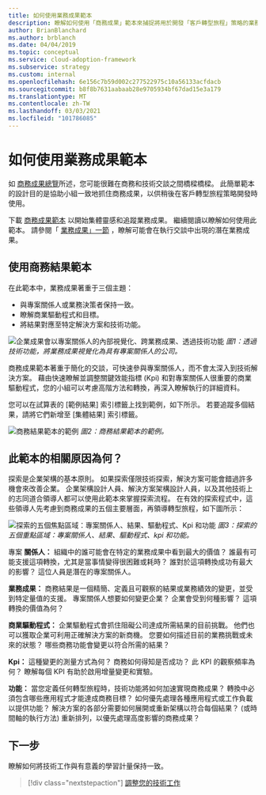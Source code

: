 ```yaml
---
title: 如何使用業務成果範本
description: 瞭解如何使用「商務成果」範本來捕捉將用於開發「客戶轉型旅程」策略的業務成果。
author: BrianBlanchard
ms.author: brblanch
ms.date: 04/04/2019
ms.topic: conceptual
ms.service: cloud-adoption-framework
ms.subservice: strategy
ms.custom: internal
ms.openlocfilehash: 6e156c7b59d002c277522975c10a56133acfdacb
ms.sourcegitcommit: b8f8b7631aabaab28e9705934bf67dad15e3a179
ms.translationtype: MT
ms.contentlocale: zh-TW
ms.lasthandoff: 03/03/2021
ms.locfileid: "101786085"
---
```

# <a name="how-to-use-the-business-outcome-template"></a>如何使用業務成果範本

如 [商務成果總覽](./index.md)所述，您可能很難在商務和技術交談之間橋樑橋樑。 此簡單範本的設計目的是協助小組一致地抓住商務成果，以供稍後在客戶轉型旅程策略開發時使用。

下載 [商務成果範本](https://raw.githubusercontent.com/microsoft/CloudAdoptionFramework/master/strategy/business-outcome-template.xlsx) 以開始集體靈感和追蹤業務成果。 繼續閱讀以瞭解如何使用此範本。 請參閱「 [業務成果」一節](./index.md) ，瞭解可能會在執行交談中出現的潛在業務成果。

## <a name="use-the-business-outcome-template"></a>使用商務結果範本

在此範本中，業務成果著重于三個主題：

- 與專案關係人或業務決策者保持一致。
- 瞭解商業驅動程式和目標。
- 將結果對應至特定解決方案和技術功能。

![企業成果會以專案關係人的內部視覺化、跨業務成果、透過技術功能 ](../../_images/strategy/business-outcome-house.png)
 *圖1：透過技術功能，將業務成果視覺化為具有專案關係人的公司。*

商務成果範本著重于簡化的交談，可快速參與專案關係人，而不會太深入到技術解決方案。 藉由快速瞭解並調整關鍵效能指標 (Kpi) 和對專案關係人很重要的商業驅動程式，您的小組可以考慮高階方法和轉換，再深入瞭解執行的詳細資料。

您可以在試算表的 [範例結果] 索引標籤上找到範例，如下所示。 若要追蹤多個結果，請將它們新增至 [集體結果] 索引標籤。

![商務結果範本的範例 ](../../_images/strategy/business-outcome-template.png)
 *圖2：商務結果範本的範例。*

## <a name="why-is-this-template-relevant"></a>此範本的相關原因為何？

探索是企業架構的基本原則。 如果探索僅限技術探索，解決方案可能會錯過許多機會來改善企業。 企業架構設計人員、解決方案架構設計人員，以及其他技術上的志同道合領導人都可以使用此範本來掌握探索流程。 在有效的探索程式中，這些領導人先考慮到商務成果的五個主要層面，再領導轉型旅程，如下圖所示：

![探索的五個焦點區域：專案關係人、結果、驅動程式、Kpi 和功能 ](../../_images/strategy/business-outcome-focus-areas.png)
 *圖3：探索的五個重點區域：專案關係人、結果、驅動程式、kpi 和功能。*

專案 **關係人：** 組織中的誰可能會在特定的業務成果中看到最大的價值？ 誰最有可能支援這項轉換，尤其是當事情變得很困難或耗時？ 誰對於這項轉換成功有最大的影響？ 這位人員是潛在的專案關係人。

**業務成果：** 商務結果是一個精簡、定義且可觀察的結果或業務績效的變更，並受到特定量值的支援。 專案關係人想要如何變更企業？ 企業會受到何種影響？ 這項轉換的價值為何？

**商業驅動程式：** 企業驅動程式會抓住阻礙公司達成所需結果的目前挑戰。 他們也可以獲取企業可利用正確解決方案的新商機。 您要如何描述目前的業務挑戰或未來的狀態？ 哪些商務功能會變更以符合所需的結果？

**Kpi：** 這種變更的測量方式為何？ 商務如何得知是否成功？ 此 KPI 的觀察頻率為何？ 瞭解每個 KPI 有助於啟用增量變更和實驗。

**功能：** 當您定義任何轉型旅程時，技術功能將如何加速實現商務成果？ 轉換中必須包含哪些應用程式才能達成商務目標？ 如何優先處理各種應用程式或工作負載以提供功能？ 解決方案的各部分需要如何展開或重新架構以符合每個結果？  (或時間軸的執行方法) 重新排列，以優先處理高度影響的商務成果？

## <a name="next-steps"></a>下一步

瞭解如何將技術工作與有意義的學習計量保持一致。

> [!div class="nextstepaction"]
> [調整您的技術工作](../learning-metrics.md)
